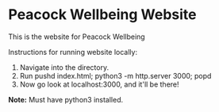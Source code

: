 # Peacock Wellbeing Website

This is the website for Peacock Wellbeing

Instructions for running website locally:

1. Navigate into the directory.
2. Run pushd index.html; python3 -m http.server 3000; popd
3. Now go look at localhost:3000, and it'll be there!

**Note:** Must have python3 installed.
